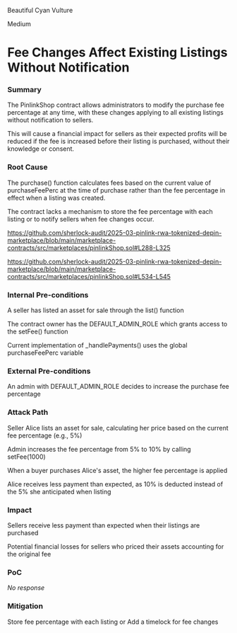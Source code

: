 Beautiful Cyan Vulture

Medium

# Fee Changes Affect Existing Listings Without Notification

### Summary

The PinlinkShop contract allows administrators to modify the purchase fee percentage at any time, with these changes applying to all existing listings without notification to sellers. 

This will cause a financial impact for sellers as their expected profits will be reduced if the fee is increased before their listing is purchased, without their knowledge or consent.

### Root Cause

The purchase() function calculates fees based on the current value of purchaseFeePerc at the time of purchase rather than the fee percentage in effect when a listing was created. 

The contract lacks a mechanism to store the fee percentage with each listing or to notify sellers when fee changes occur.

https://github.com/sherlock-audit/2025-03-pinlink-rwa-tokenized-depin-marketplace/blob/main/marketplace-contracts/src/marketplaces/pinlinkShop.sol#L288-L325

https://github.com/sherlock-audit/2025-03-pinlink-rwa-tokenized-depin-marketplace/blob/main/marketplace-contracts/src/marketplaces/pinlinkShop.sol#L534-L545

### Internal Pre-conditions

A seller has listed an asset for sale through the list() function

The contract owner has the DEFAULT_ADMIN_ROLE which grants access to the setFee() function

Current implementation of _handlePayments() uses the global purchaseFeePerc variable

### External Pre-conditions

An admin with DEFAULT_ADMIN_ROLE decides to increase the purchase fee percentage

### Attack Path

Seller Alice lists an asset for sale, calculating her price based on the current fee percentage (e.g., 5%)

Admin increases the fee percentage from 5% to 10% by calling setFee(1000)

When a buyer purchases Alice's asset, the higher fee percentage is applied

Alice receives less payment than expected, as 10% is deducted instead of the 5% she anticipated when listing

### Impact

Sellers receive less payment than expected when their listings are purchased

Potential financial losses for sellers who priced their assets accounting for the original fee

### PoC

_No response_

### Mitigation

Store fee percentage with each listing or Add a timelock for fee changes